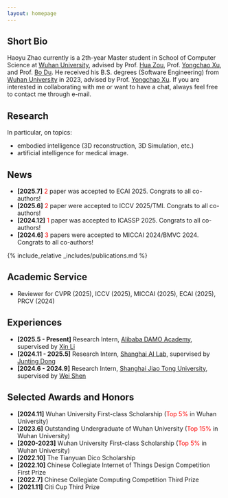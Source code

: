 ```yaml
---
layout: homepage
---
```


## Short Bio
Haoyu Zhao currently is a 2th-year Master student in School of Computer Science at [Wuhan University](https://www.whu.edu.cn/), advised by Prof. [Hua Zou](https://scholar.google.com/citations?user=6JMV8NEAAAAJ&hl=zh-CN&oi=ao), Prof. [Yongchao Xu](https://scholar.google.com/citations?user=ArIg7-0AAAAJ&hl=zh-CN&oi=ao), and Prof. [Bo Du](https://scholar.google.com/citations?user=Shy1gnMAAAAJ&hl=zh-CN&oi=ao). He received his B.S. degrees (Software Engineering) from [Wuhan University](https://www.whu.edu.cn/) in 2023, advised by Prof. [Yongchao Xu](https://scholar.google.com/citations?user=ArIg7-0AAAAJ&hl=zh-CN&oi=ao). If you are interested in collaborating with me or want to have a chat, always feel free to contact me through e-mail.

## Research
In particular, on topics:
- embodied intelligence (3D reconstruction, 3D Simulation, etc.)
- artificial intelligence for medical image.

## News
- **[2025.7]** <font color="red">2</font> paper was accepted to ECAI 2025. Congrats to all co-authors!
- **[2025.6]** <font color="red">2</font> paper were accepted to ICCV 2025/TMI. Congrats to all co-authors!
- **[2024.12]** <font color="red">1</font> paper was accepted to ICASSP 2025. Congrats to all co-authors!
- **[2024.6]** <font color="red">3</font> papers were accepted to MICCAI 2024/BMVC 2024. Congrats to all co-authors!

{% include_relative _includes/publications.md %}

## Academic Service
- Reviewer for CVPR (2025), ICCV (2025), MICCAI (2025), ECAI (2025), PRCV (2024)

## Experiences
- **[2025.5 - Present]** Research Intern, [Alibaba DAMO Academy]([https://www.shlab.org.cn/](https://damo.alibaba.com/?language=zh)), supervised by [Xin Li]([https://jtdong.com/](https://lixin4ever.github.io/))
- **[2024.11 - 2025.5]** Research Intern, [Shanghai AI Lab](https://www.shlab.org.cn/), supervised by [Junting Dong](https://jtdong.com/)
- **[2024.6 - 2024.9]** Research Intern, [Shanghai Jiao Tong University](https://www.sjtu.edu.cn/), supervised by [Wei Shen](https://scholar.google.com/citations?user=Ae2kRCEAAAAJ&hl=zh-CN)

## Selected Awards and Honors
- **[2024.11]** Wuhan University First-class Scholarship (<span style="color: red;">Top 5%</span> in Wuhan University)   
- **[2023.6]** Outstanding Undergraduate of Wuhan University (<span style="color: red;">Top 15%</span> in Wuhan University)   
- **[2020-2023]** Wuhan University First-class Scholarship (<span style="color: red;">Top 5%</span> in Wuhan University)   
- **[2022.10]** The Tianyuan Dico Scholarship   
- **[2022.10]** Chinese Collegiate Internet of Things Design Competition First Prize   
- **[2022.7]** Chinese Collegiate Computing Competition Third Prize   
- **[2021.11]** Citi Cup Third Prize  




